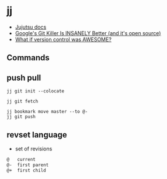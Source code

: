 # jj

* [Jujutsu docs](https://jj-vcs.github.io/)
* [Google's Git Killer Is INSANELY Better (and it's open source)](https://www.youtube.com/watch?v=cZqFaMlufDY)
* [What if version control was AWESOME?](https://youtu.be/2otjrTzRfVk?si=INyUGhM9X5uVWAdF)
## Commands

## push pull

```
jj git init --colocate

jj git fetch

jj bookmark move master --to @-
jj git push
```

## revset language

* set of revisions

```txt
@   current
@-  first parent
@+  first child
```
